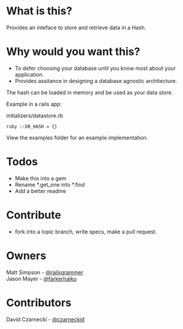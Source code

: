 # What is this?

Provides an inteface to store and retrieve data in a Hash.  

# Why would you want this?

- To defer choosing your database until you know most about your application.
- Provides assitance in designing a database agnostic architecture.

The hash can be loaded in memory and be used as your data store.  

Example in a rails app:

initializers/datastore.rb

`ruby
::DB_HASH = {}
`

View the examples folder for an example implementation.

# Todos

- Make this into a gem
- Rename *.get_one into *.find
- Add a better readme

# Contribute

- fork into a topic branch, write specs, make a pull request.

# Owners

Matt Simpson - [@railsgrammer](https://twitter.com/railsgrammer)
<br />
Jason Mayer - [@farkerhaiku](https://twitter.com/farkerhaiku)

# Contributors

David Czarnecki - [@czarneckid](https://twitter.com/czarneckid)
